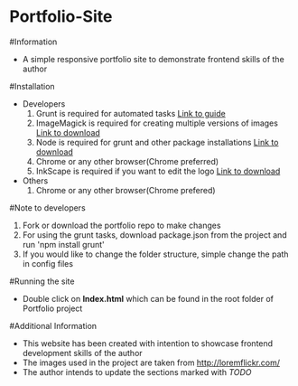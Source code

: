 # Portfolio-Site

#Information
  - A simple responsive portfolio site to demonstrate frontend skills of the author

#Installation
- Developers
  1. Grunt is required for automated tasks [Link to guide](http://gruntjs.com/getting-started)
  2. ImageMagick is required for creating multiple versions of images [Link to download](https://www.imagemagick.org/script/binary-releases.php)
  3. Node is required for grunt and other package installations [Link to download](https://nodejs.org/en/download/)
  4. Chrome or any other browser(Chrome preferred)
  5. InkScape is required if you want to edit the logo [Link to download](https://inkscape.org/en/download/windows/)
- Others
  1. Chrome or any other browser(Chrome prefered)
  
#Note to developers
  1. Fork or download the portfolio repo to make changes
  2. For using the grunt tasks, download package.json from the project and run 'npm install grunt'
  3. If you would like to change the folder structure, simple change the path in config files
  
#Running the site
  - Double click on **Index.html** which can be found in the root folder of Portfolio project
  
#Additional Information
  - This website has been created with intention to showcase frontend development skills of the author
  - The images used in the project are taken from http://loremflickr.com/
  - The author intends to update the sections marked with *TODO* 
